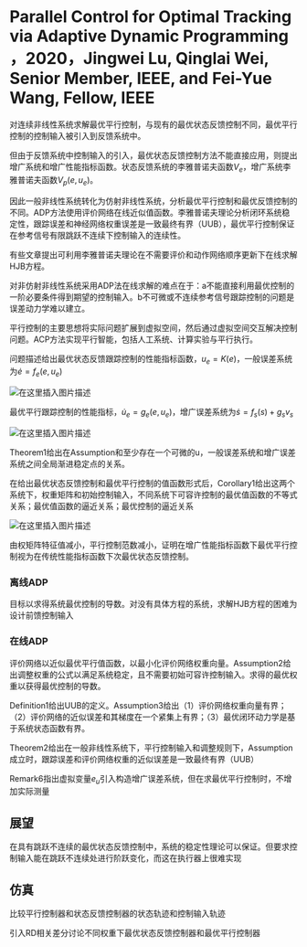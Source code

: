 


# Parallel Control for Optimal Tracking via Adaptive Dynamic Programming ，2020，Jingwei Lu, Qinglai Wei, Senior Member, IEEE, and Fei-Yue Wang, Fellow, IEEE

对连续非线性系统求解最优平行控制，与现有的最优状态反馈控制不同，最优平行控制的控制输入被引入到反馈系统中。

但由于反馈系统中控制输入的引入，最优状态反馈控制方法不能直接应用，则提出增广系统和增广性能指标函数。状态反馈系统的李雅普诺夫函数$V_e$，增广系统李雅普诺夫函数$V_p(e,u_e)$。

因此一般非线性系统转化为仿射非线性系统，分析最优平行控制和最优反馈控制的不同。ADP方法使用评价网络在线近似值函数。李雅普诺夫理论分析闭环系统稳定性，跟踪误差和神经网络权重误差是一致最终有界（UUB），最优平行控制保证在参考信号有限跳跃不连续下控制输入的连续性。

有些文章提出可利用李雅普诺夫理论在不需要评价和动作网络顺序更新下在线求解HJB方程。

对非仿射非线性系统采用ADP法在线求解的难点在于：a不能直接利用最优控制的一阶必要条件得到期望的控制输入。b不可微或不连续参考信号跟踪控制的问题是误差动力学难以建立。

平行控制的主要思想将实际问题扩展到虚拟空间，然后通过虚拟空间交互解决控制问题。ACP方法实现平行智能，包括人工系统、计算实验与平行执行。

问题描述给出最优状态反馈跟踪控制的性能指标函数，$u_e=K(e)$，一般误差系统为$\dot{e}=f_e(e,u_e)$

![在这里插入图片描述](https://img-blog.csdnimg.cn/direct/04b2ed644bd3448f859b484d472b3afb.png)

最优平行跟踪控制的性能指标，$\dot{u}_e=g_e\left( e,u_e \right)$，增广误差系统为$\dot{s}=f_s(s)+g_sv_s$

![在这里插入图片描述](https://img-blog.csdnimg.cn/direct/b93a5dfd19a94b1aa7132d253eb253fe.png)

Theorem1给出在Assumption和至少存在一个可微的u，一般误差系统和增广误差系统之间全局渐进稳定点的关系。

在给出最优状态反馈控制和最优平行控制的值函数形式后，Corollary1给出这两个系统下，权重矩阵和初始控制输入，不同系统下可容许控制的最优值函数的不等式关系；最优值函数的逼近关系；最优控制的逼近关系

![在这里插入图片描述](https://img-blog.csdnimg.cn/direct/151d45dcbf194b11a8c75449cd560704.png)

由权矩阵特征值减小，平行控制范数减小，证明在增广性能指标函数下最优平行控制视为在传统性能指标函数下次最优状态反馈控制。

### 离线ADP

目标以求得系统最优控制的导数。对没有具体方程的系统，求解HJB方程的困难为设计前馈控制输入

### 在线ADP

评价网络以近似最优平行值函数，以最小化评价网络权重向量。Assumption2给出调整权重的公式以满足系统稳定，且不需要初始可容许控制输入。求得的最优权重以获得最优控制的导数。

Definition1给出UUB的定义。Assumption3给出（1）评价网络权重向量有界；（2）评价网络的近似误差和其梯度在一个紧集上有界；（3）最优闭环动力学是基于系统状态函数有界。

Theorem2给出在一般非线性系统下，平行控制输入和调整规则下，Assumption成立时，跟踪误差和评价网络权重的近似误差是一致最终有界（UUB）

Remark6指出虚拟变量$e_u$引入构造增广误差系统，但在求最优平行控制时，不增加实际测量

## 展望

在具有跳跃不连续的最优状态反馈控制中，系统的稳定性理论可以保证。但要求控制输入能在跳跃不连续处进行阶跃变化，而这在执行器上很难实现

## 仿真

比较平行控制器和状态反馈控制器的状态轨迹和控制输入轨迹

引入RD相关差分讨论不同权重下最优状态反馈控制器和最优平行控制器